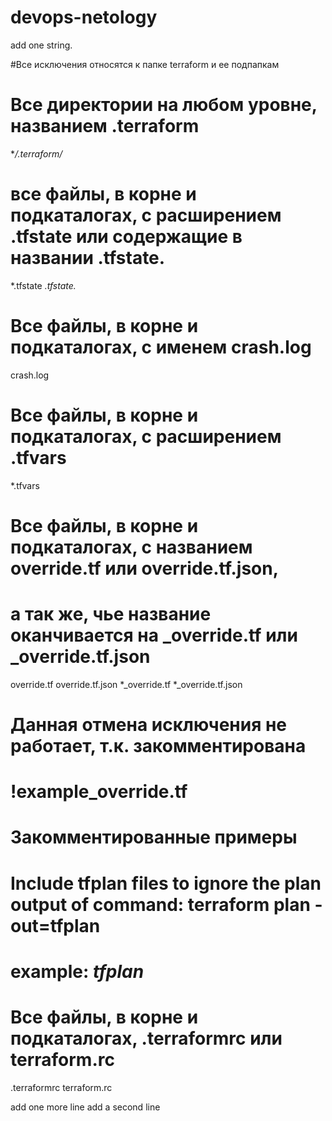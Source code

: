# devops-netology
add one string.

#Все исключения относятся к папке terraform и ее подпапкам

# Все директории на любом уровне, названием .terraform
**/.terraform/*

# все файлы, в корне и подкаталогах, с расширением .tfstate или содержащие в названии .tfstate.
*.tfstate
*.tfstate.*

# Все файлы, в корне и подкаталогах, с именем crash.log
crash.log

# Все файлы, в корне и подкаталогах, с расширением .tfvars
*.tfvars

# Все файлы, в корне и подкаталогах, с названием override.tf или override.tf.json,
# а так же, чье название оканчивается на _override.tf или _override.tf.json
override.tf
override.tf.json
*_override.tf
*_override.tf.json

# Данная отмена исключения не работает, т.к. закомментирована
# !example_override.tf

# Закомментированные примеры
# Include tfplan files to ignore the plan output of command: terraform plan -out=tfplan
# example: *tfplan*

# Все файлы, в корне и подкаталогах, .terraformrc или terraform.rc
.terraformrc
terraform.rc

add one more line
add a second line
